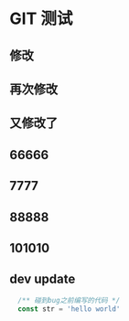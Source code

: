 # GIT 测试

## 修改
## 再次修改

## 又修改了

## 66666

## 7777

## 88888

## 101010

## dev update

```JavaScript
  /** 碰到bug之前编写的代码 */
  const str = 'hello world'
```